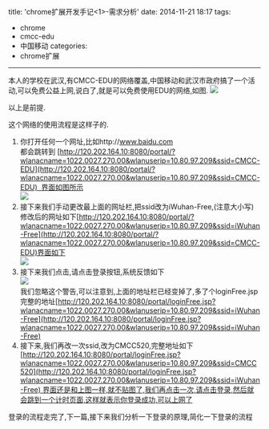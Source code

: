 title: 'chrome扩展开发手记<1>-需求分析'
date: 2014-11-21 18:17
tags:
- chrome
- cmcc-edu
- 中国移动
categories:
- chrome扩展
---


本人的学校在武汉,有CMCC-EDU的网络覆盖,中国移动和武汉市政府搞了一个活动,可以免费公益上网,说白了,就是可以免费使用EDU的网络,如图.
![](http://img.blog.csdn.net/20141121181910580?watermark/2/text/aHR0cDovL2Jsb2cuY3Nkbi5uZXQvSmFja3JveWFs/font/5a6L5L2T/fontsize/400/fill/I0JBQkFCMA==/dissolve/70/gravity/Center)



以上是前提.

这个网络的使用流程是这样子的.






1. 你打开任何一个网址,比如http://www.baidu.com  <br/>
都会跳转到 [](http://120.202.164.10:8080/portal/?wlanacname=1022.0027.270.00&wlanuserip=10.80.97.209&ssid=CMCC-EDU)[http://120.202.164.10:8080/portal/?wlanacname=1022.0027.270.00&wlanuserip=10.80.97.209&ssid=CMCC-EDU](http://120.202.164.10:8080/portal/?wlanacname=1022.0027.270.00&wlanuserip=10.80.97.209&ssid=CMCC-EDU)  界面如图所示<br/>
![](http://img.blog.csdn.net/20141124103645611?watermark/2/text/aHR0cDovL2Jsb2cuY3Nkbi5uZXQvSmFja3JveWFs/font/5a6L5L2T/fontsize/400/fill/I0JBQkFCMA==/dissolve/70/gravity/Center)
1. 接下来我们手动更改最上面的网址栏,把ssid改为iWuhan-Free,(注意大小写)<br/>
修改后的网址如下[http://120.202.164.10:8080/portal/?wlanacname=1022.0027.270.00&wlanuserip=10.80.97.209&ssid=iWuhan-Free](http://120.202.164.10:8080/portal/?wlanacname=1022.0027.270.00&wlanuserip=10.80.97.209&ssid=CMCC-EDU)界面如下<br/>
![](http://img.blog.csdn.net/20141124104120281?watermark/2/text/aHR0cDovL2Jsb2cuY3Nkbi5uZXQvSmFja3JveWFs/font/5a6L5L2T/fontsize/400/fill/I0JBQkFCMA==/dissolve/70/gravity/Center)
1. 接下来我们点击,请点击登录按钮,系统反馈如下<br/>
![](http://img.blog.csdn.net/20141124104623968?watermark/2/text/aHR0cDovL2Jsb2cuY3Nkbi5uZXQvSmFja3JveWFs/font/5a6L5L2T/fontsize/400/fill/I0JBQkFCMA==/dissolve/70/gravity/Center)<br/>
我们忽略这个警告,可以注意到,上面的地址栏已经变掉了,多了个loginFree.jsp完整的地址[http://120.202.164.10:8080/portal/loginFree.jsp?wlanacname=1022.0027.270.00&wlanuserip=10.80.97.209&ssid=iWuhan-Free](http://120.202.164.10:8080/portal/loginFree.jsp?wlanacname=1022.0027.270.00&wlanuserip=10.80.97.209&ssid=iWuhan-Free)
1. 接下来,我们再改一次ssid,改为CMCC520,完整地址如下[http://120.202.164.10:8080/portal/loginFree.jsp?wlanacname=1022.0027.270.00&wlanuserip=10.80.97.209&ssid=CMCC520](http://120.202.164.10:8080/portal/loginFree.jsp?wlanacname=1022.0027.270.00&wlanuserip=10.80.97.209&ssid=iWuhan-Free) 界面还是和上图一样,就不贴图了,我们再点击一次,请点击登录,然后就会跳到一个计时页面,这样就表示你登录成功,可以上网了






登录的流程走完了,下一篇,接下来我们分析一下登录的原理,简化一下登录的流程

